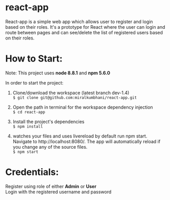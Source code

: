# react-app

React-app is a simple web app which allows user to register and login based on their roles. It's a prototype for React where the user can login and route between pages and can see/delete the list of registered users based on their roles.

# How to Start:

Note: This project uses <b>node 8.8.1</b> and <b>npm 5.6.0</b>

In order to start the project:

  1. Clone/download the workspace (latest branch dev-1.4) <br />
  `$ git clone git@github.com:miralkumbhani/react-app.git`
  
  2. Open the  path in terminal for the workspace dependency injection <br />
  `$ cd react-app`
  
  3. Install the project's dependencies <br />
  `$ npm install`
  
  4. watches your files and uses livereload by default run npm start. Navigate to http://localhost:8080/. The app will  automatically reload if you change any of the source files. <br />
  `$ npm start`  
  
 # Credentials:
 
 Register using role of either <b>Admin</b> or <b>User</b> <br />
 Login with the registered username and password
